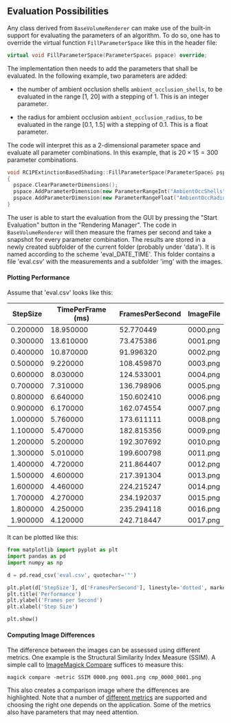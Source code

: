 ## Evaluation Possibilities

Any class derived from `BaseVolumeRenderer` can make use of the built-in support for evaluating the parameters of an algorithm. To do so, one has to override the virtual function `FillParameterSpace` like this in the header file:

```c++
virtual void FillParameterSpace(ParameterSpace& pspace) override;
```

The implementation then needs to add the parameters that shall be evaluated. In the following example, two parameters are added:

* the number of ambient occlusion shells `ambient_occlusion_shells`, to be evaluated in the range \[1, 20\] with a stepping of 1. This is an integer parameter.

* the radius for ambient occlusion `ambient_occlusion_radius`, to be evaluated in the range \[0.1, 1.5\] with a stepping of 0.1. This is a float parameter.

The code will interpret this as a 2-dimensional parameter space and evaluate all parameter combinations. In this example, that is $20 \times 15 = 300$ parameter combinations.

```c++
void RC1PExtinctionBasedShading::FillParameterSpace(ParameterSpace& pspace)
{
  pspace.ClearParameterDimensions();
  pspace.AddParameterDimension(new ParameterRangeInt("AmbientOccShells", &ambient_occlusion_shells, 1, 20, 1));
  pspace.AddParameterDimension(new ParameterRangeFloat("AmbientOccRadius", &ambient_occlusion_radius, 0.1f, 1.5f, 0.1f));
}
```

The user is able to start the evaluation from the GUI by pressing the "Start Evaluation" button in the "Rendering Manager". The code in `BaseVolumeRenderer` will then measure the frames per second and take a snapshot for every parameter combination. The results are stored in a newly created subfolder of the current folder (probably under 'data'). It is named according to the scheme 'eval_DATE_TIME'. This folder contains a file 'eval.csv' with the measurements and a subfolder 'img' with the images.

#### Plotting Performance

Assume that 'eval.csv' looks like this:

|StepSize|TimePerFrame (ms)|FramesPerSecond|ImageFile|
|--------|-----------------|---------------|---------|
|0.200000|18.950000        |52.770449      |0000.png |
|0.300000|13.610000        |73.475386      |0001.png |
|0.400000|10.870000        |91.996320      |0002.png |
|0.500000|9.220000         |108.459870     |0003.png |
|0.600000|8.030000         |124.533001     |0004.png |
|0.700000|7.310000         |136.798906     |0005.png |
|0.800000|6.640000         |150.602410     |0006.png |
|0.900000|6.170000         |162.074554     |0007.png |
|1.000000|5.760000         |173.611111     |0008.png |
|1.100000|5.470000         |182.815356     |0009.png |
|1.200000|5.200000         |192.307692     |0010.png |
|1.300000|5.010000         |199.600798     |0011.png |
|1.400000|4.720000         |211.864407     |0012.png |
|1.500000|4.600000         |217.391304     |0013.png |
|1.600000|4.460000         |224.215247     |0014.png |
|1.700000|4.270000         |234.192037     |0015.png |
|1.800000|4.250000         |235.294118     |0016.png |
|1.900000|4.120000         |242.718447     |0017.png |

It can be plotted like this:

```py
from matplotlib import pyplot as plt
import pandas as pd
import numpy as np

d = pd.read_csv('eval.csv', quotechar='"')

plt.plot(d['StepSize'], d['FramesPerSecond'], linestyle='dotted', marker='o')
plt.title('Performance')
plt.ylabel('Frames per Second')
plt.xlabel('Step Size')

plt.show()
```

#### Computing Image Differences

The difference between the images can be assessed using different metrics. One example is the Structural Similarity Index Measure (SSIM). A simple call to [ImageMagick Compare](https://imagemagick.org/script/compare.php) suffices to measure this:

```console
magick compare -metric SSIM 0000.png 0001.png cmp_0000_0001.png
```

This also creates a comparison image where the differences are highlighted. Note that a number of [different metrics](https://imagemagick.org/script/command-line-options.php#metric) are supported and choosing the right one depends on the application. Some of the metrics also have parameters that may need attention.
